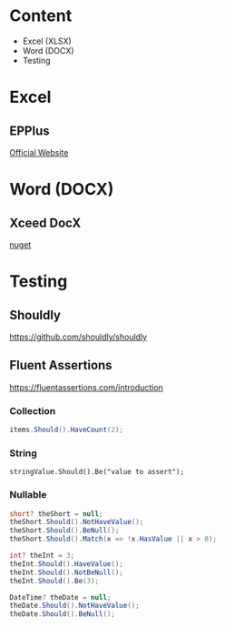 # Content
* Excel (XLSX)
* Word (DOCX)
* Testing
# Excel
## EPPlus
[Official Website](https://www.epplussoftware.com/)
# Word (DOCX)
## Xceed DocX
[nuget](https://www.nuget.org/packages/DocX)
# Testing
## Shouldly
https://github.com/shouldly/shouldly
## Fluent Assertions
https://fluentassertions.com/introduction
### Collection
```csharp
items.Should().HaveCount(2);
```
### String
```sharp
stringValue.Should().Be("value to assert");
```
### Nullable
```csharp
short? theShort = null;
theShort.Should().NotHaveValue();
theShort.Should().BeNull();
theShort.Should().Match(x => !x.HasValue || x > 0);

int? theInt = 3;
theInt.Should().HaveValue();
theInt.Should().NotBeNull();
theInt.Should().Be(3);

DateTime? theDate = null;
theDate.Should().NotHaveValue();
theDate.Should().BeNull();
```
